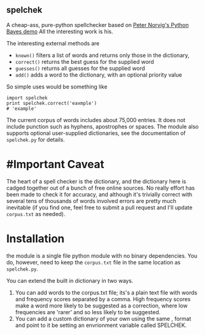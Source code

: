 spelchek
----------

A cheap-ass, pure-python spellchecker based on [Peter Norvig's Python Bayes demo](http://norvig.com/spell-correct.html) All the interesting work is his.

The interesting external methods are

   * `known()` filters a list of words and returns only those in the dictionary,
   * `correct()` returns the best guess for the supplied word
   * `guesses()` returns all guesses for the supplied word
   * `add()` adds a word to the dictionary, with an optional priority value

So simple uses would be something like

    import spelchek
    print spelchek.correct('eaxmple')
    # 'example'

The current corpus of words includes about 75,000 entries. It does not include punction such as hyphens, apostrophes or spaces.  The module also supports optional user-supplied dictionaries, see the documentation of `spelchek.py` for details.
   
#Important Caveat
========
The heart of a spell checker is the dictionary, and the dictionary here is cadged together out of a bunch of free online sources.  No really effort has been made to check it for accuracy, and although it's trivially correct with several tens of thousands of words involved errors are pretty much inevitable (if you find one, feel free to submit a pull request and I'll update `corpus.txt` as needed).

Installation
============
the module is a single file python module with no binary dependencies. You do, however, need to keep the `corpus.txt` file in the same location as `spelchek.py`.

You can extend the built in dictionary in two ways.

1. You can add words to the corpus.txt file; its's a plain text file with words and frequency scores separated by a comma.  High frequency scores make a word more likely to be suggested as a correction, where low frequencies are 'rarer' and so less likely to be suggested.
2. You can add a custom dictionary of your own using the same <word>,<score> format and point to it be setting an envrionment variable called SPELCHEK.